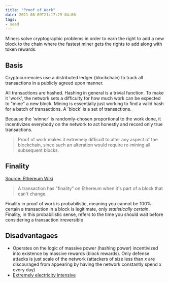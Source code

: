 ```yaml
---
title: "Proof of Work"
date: 2021-08-09T21:17:29-04:00
tags:
- seed
---
```


Miners solve cryptographic problems in order to earn the right to add a new block to the chain where the fastest miner gets the rights to add along with token rewards.

## Basis
Cryptocurrencies use a distributed ledger (blockchain) to track all transactions in a publicly agreed upon manner.

All transactions are hashed. Hashing in general is a trivial function. To make it 'work', the network sets a difficulty for how much work can be expected to "mine" a new block. Mining is essentially just working to find a valid hash for a batch of transactions. A 'block' is a set of transactions.

Because the 'winner' is randomly-chosen proportional to the work done, it incentivizes everybody on the network to act honestly and record only true transactions.
 
> Proof of work makes it extremely difficult to alter any aspect of the blockchain, since such an alteration would require re-mining all subsequent blocks.

## Finality
[Source: Ethereum Wiki](https://ethereum.org/en/developers/docs/consensus-mechanisms/pow/)

> A transaction has "finality" on Ethereum when it's part of a block that can't change.

Finality in proof of work is probabilistic, meaning you cannot be 100% certain a transaction in a block is legitimate, only *statistically certain*. Finality, in this probabilistic sense, refers to the time you should wait before considering a transaction irreversible

## Disadvantagaes
- Operates on the logic of massive power (hashing power) incentivized into existence by massive rewards (block rewards). Only defense attacks is just scale of the network (attackers of size less than $x$ are discouraged from appearing by having the network constantly spend $x$ every day)
- [Extremely electricity intensive](https://digiconomist.net/bitcoin-energy-consumption)